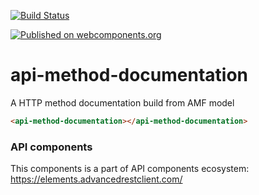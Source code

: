 [![Build Status](https://travis-ci.org/advanced-rest-client/api-url-data-model.svg?branch=stage)](https://travis-ci.org/advanced-rest-client/api-method-documentation)

[![Published on webcomponents.org](https://img.shields.io/badge/webcomponents.org-published-blue.svg)](https://www.webcomponents.org/element/advanced-rest-client/api-method-documentation)

# api-method-documentation

A HTTP method documentation build from AMF model

<!---
```
<custom-element-demo>
  <template>
    <link rel="import" href="api-method-documentation.html">
    <next-code-block></next-code-block>
  </template>
</custom-element-demo>
```
-->

```html
<api-method-documentation></api-method-documentation>
```

### API components

This components is a part of API components ecosystem: https://elements.advancedrestclient.com/
